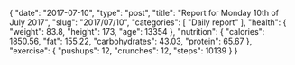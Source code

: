 {
    "date": "2017-07-10",
    "type": "post",
    "title": "Report for Monday 10th of July 2017",
    "slug": "2017\/07\/10",
    "categories": [
        "Daily report"
    ],
    "health": {
        "weight": 83.8,
        "height": 173,
        "age": 13354
    },
    "nutrition": {
        "calories": 1850.56,
        "fat": 155.22,
        "carbohydrates": 43.03,
        "protein": 65.67
    },
    "exercise": {
        "pushups": 12,
        "crunches": 12,
        "steps": 10139
    }
}